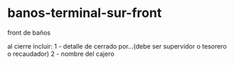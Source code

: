 # banos-terminal-sur-front
front de baños


al cierre incluir: 
    1 - detalle de cerrado por...(debe ser supervidor o tesorero o recaudador)
    2 - nombre del cajero
